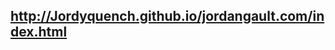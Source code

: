 
http://Jordyquench.github.io/jordangault.com/index.html
------------------------------------------------------------